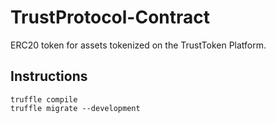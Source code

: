 # TrustProtocol-Contract
ERC20 token for assets tokenized on the TrustToken Platform.

## Instructions
```
truffle compile
truffle migrate --development
```
